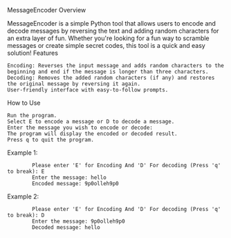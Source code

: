MessageEncoder
Overview

MessageEncoder is a simple Python tool that allows users to encode and decode messages by reversing the text and adding random characters for an extra layer of fun. Whether you're looking for a fun way to scramble messages or create simple secret codes, this tool is a quick and easy solution!
Features

    Encoding: Reverses the input message and adds random characters to the beginning and end if the message is longer than three characters.
    Decoding: Removes the added random characters (if any) and restores the original message by reversing it again.
    User-friendly interface with easy-to-follow prompts.

How to Use

    Run the program.
    Select E to encode a message or D to decode a message.
    Enter the message you wish to encode or decode:
    The program will display the encoded or decoded result.
    Press q to quit the program.
Example 1:

            Please enter 'E' for Encoding And 'D' For decoding (Press 'q' to break): E
            Enter the message: hello
            Encoded message: 9p0olleh9p0
Example 2:


            Please enter 'E' for Encoding And 'D' For decoding (Press 'q' to break): D
            Enter the message: 9p0olleh9p0
            Decoded message: hello
